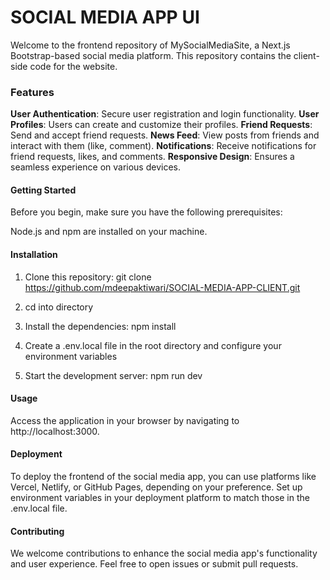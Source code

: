 # SOCIAL MEDIA APP UI

Welcome to the frontend repository of MySocialMediaSite, a Next.js Bootstrap-based social media platform. This repository contains the client-side code for the website.

### Features
**User Authentication**: Secure user registration and login functionality.
**User Profiles**: Users can create and customize their profiles.
**Friend Requests**: Send and accept friend requests.
**News Feed**: View posts from friends and interact with them (like, comment).
**Notifications**: Receive notifications for friend requests, likes, and comments.
**Responsive Design**: Ensures a seamless experience on various devices.

#### Getting Started
Before you begin, make sure you have the following prerequisites:

Node.js and npm are installed on your machine.

#### Installation
1. Clone this repository:
git clone https://github.com/mdeepaktiwari/SOCIAL-MEDIA-APP-CLIENT.git

2. cd into directory

3. Install the dependencies: npm install

4. Create a .env.local file in the root directory and configure your environment variables

5. Start the development server:
npm run dev

#### Usage
Access the application in your browser by navigating to http://localhost:3000.

#### Deployment
To deploy the frontend of the social media app, you can use platforms like Vercel, Netlify, or GitHub Pages, depending on your preference. Set up environment variables in your deployment platform to match those in the .env.local file.

#### Contributing
We welcome contributions to enhance the social media app's functionality and user experience. Feel free to open issues or submit pull requests.
